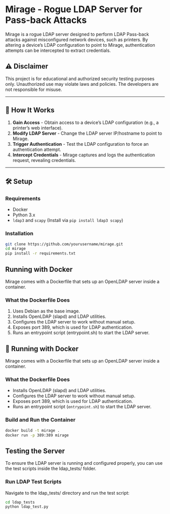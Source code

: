 # Mirage - Rogue LDAP Server for Pass-back Attacks  

Mirage is a rogue LDAP server designed to perform LDAP Pass-back attacks against misconfigured network devices, such as printers. By altering a device’s LDAP configuration to point to Mirage, authentication attempts can be intercepted to extract credentials.  

## ⚠️ Disclaimer  
This project is for educational and authorized security testing purposes only. Unauthorized use may violate laws and policies. The developers are not responsible for misuse.  

---

## 📌 How It Works  
1. **Gain Access** - Obtain access to a device’s LDAP configuration (e.g., a printer’s web interface).  
2. **Modify LDAP Server** - Change the LDAP server IP/hostname to point to Mirage.  
3. **Trigger Authentication** - Test the LDAP configuration to force an authentication attempt.  
4. **Intercept Credentials** - Mirage captures and logs the authentication request, revealing credentials.  

---

## 🛠️ Setup  
### Requirements  
- Docker  
- Python 3.x  
- `ldap3` and `scapy` (Install via `pip install ldap3 scapy`)  

### Installation  
```bash
git clone https://github.com/yourusername/mirage.git  
cd mirage  
pip install -r requirements.txt  
```
## Running with Docker
Mirage comes with a Dockerfile that sets up an OpenLDAP server inside a container.

### What the Dockerfile Does
1. Uses Debian as the base image.
2. Installs OpenLDAP (slapd) and LDAP utilities.
3. Configures the LDAP server to work without manual setup.
4. Exposes port 389, which is used for LDAP authentication.
5. Runs an entrypoint script (entrypoint.sh) to start the LDAP server.

## 🚀 Running with Docker

Mirage comes with a Dockerfile that sets up an OpenLDAP server inside a container.

### What the Dockerfile Does
- Installs OpenLDAP (slapd) and LDAP utilities.
- Configures the LDAP server to work without manual setup.
- Exposes port 389, which is used for LDAP authentication.
- Runs an entrypoint script (`entrypoint.sh`) to start the LDAP server.

### Build and Run the Container

```bash
docker build -t mirage .
docker run -p 389:389 mirage
```
## Testing the Server
To ensure the LDAP server is running and configured properly, you can use the test scripts inside the ldap_tests/ folder.
### Run LDAP Test Scripts
Navigate to the ldap_tests/ directory and run the test script:
```bash
cd ldap_tests  
python ldap_test.py
```
